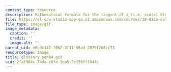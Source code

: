 ```yaml
---
content_type: resource
description: Mathematical formula for the tangent of x (i.e. sin(x) divided by cos(x)).
file: https://ol-ocw-studio-app-qa.s3.amazonaws.com/courses/18-013a-calculus-with-applications-spring-2005/2faf984c74dae8fe1ea57c159fff04fc_glossary_eqn04.gif
file_type: image/gif
image_metadata:
  caption: ''
  credit: ''
  image-alt: ''
parent_uid: e8cdc347-f062-2f11-96ad-2879f268cc73
resourcetype: Image
title: glossary_eqn04.gif
uid: 2faf984c-74da-e8fe-1ea5-7c159fff04fc
---
```

